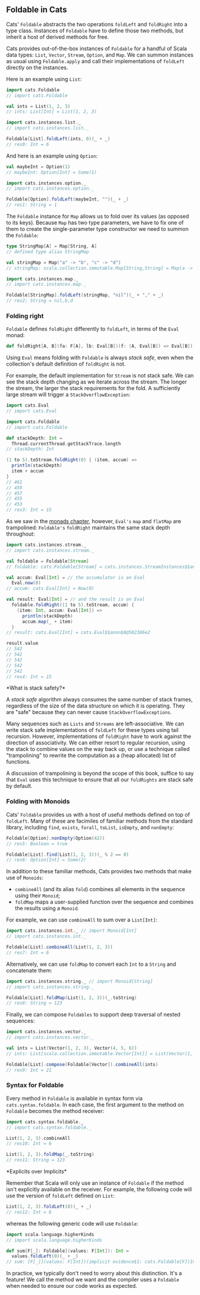 ## Foldable in Cats

Cats' `Foldable` abstracts the two operations `foldLeft` and `foldRight` into a type class.
Instances of `Foldable` have to define those two methods,
but inherit a host of derived methods for free.

Cats provides out-of-the-box instances of `Foldable` for a handful of Scala data types:
`List`, `Vector`, `Stream`, `Option`, and `Map`.
We can summon instances as usual using `Foldable.apply`
and call their implementations of `foldLeft` directly on the instances.

Here is an example using `List`:

```scala
import cats.Foldable
// import cats.Foldable

val ints = List(1, 2, 3)
// ints: List[Int] = List(1, 2, 3)

import cats.instances.list._
// import cats.instances.list._

Foldable[List].foldLeft(ints, 0)(_ + _)
// res0: Int = 6
```

And here is an example using `Option`:

```scala
val maybeInt = Option(1)
// maybeInt: Option[Int] = Some(1)

import cats.instances.option._
// import cats.instances.option._

Foldable[Option].foldLeft(maybeInt, "")(_ + _)
// res1: String = 1
```

The `Foldable` instance for `Map` allows us to fold over its values (as opposed to its keys).
Because `Map` has two type parameters,
we have to fix one of them to create the single-parameter type constructor
we need to summon the `Foldable`:

```scala
type StringMap[A] = Map[String, A]
// defined type alias StringMap

val stringMap = Map("a" -> "b", "c" -> "d")
// stringMap: scala.collection.immutable.Map[String,String] = Map(a -> b, c -> d)

import cats.instances.map._
// import cats.instances.map._

Foldable[StringMap].foldLeft(stringMap, "nil")(_ + "," + _)
// res2: String = nil,b,d
```

### Folding right

`Foldable` defines `foldRight` differently to `foldLeft`,
in terms of the `Eval` monad:

```scala
def foldRight[A, B](fa: F[A], lb: Eval[B])(f: (A, Eval[B]) => Eval[B]): Eval[B]
```

Using `Eval` means folding with `Foldable` is always *stack safe*,
even when the collection's default definition of `foldRight` is not.

For example, the default implementation for `Stream` is not stack safe.
We can see the stack depth changing as we iterate across the stream.
The longer the stream, the larger the stack requirements for the fold.
A sufficiently large stream will trigger a `StackOverflowException`:

```scala
import cats.Eval
// import cats.Eval

import cats.Foldable
// import cats.Foldable

def stackDepth: Int =
  Thread.currentThread.getStackTrace.length
// stackDepth: Int

(1 to 5).toStream.foldRight(0) { (item, accum) =>
  println(stackDepth)
  item + accum
}
// 461
// 459
// 457
// 455
// 453
// res3: Int = 15
```

As we saw in the [monads chapter](#eval), however,
`Eval's` `map` and `flatMap` are trampolined:
`Foldable's` `foldRight` maintains the same stack depth throughout:

```scala
import cats.instances.stream._
// import cats.instances.stream._

val foldable = Foldable[Stream]
// foldable: cats.Foldable[Stream] = cats.instances.StreamInstances$$anon$1@3e274056

val accum: Eval[Int] = // the accumulator is an Eval
  Eval.now(0)
// accum: cats.Eval[Int] = Now(0)

val result: Eval[Int] = // and the result is an Eval
  foldable.foldRight((1 to 5).toStream, accum) {
    (item: Int, accum: Eval[Int]) =>
      println(stackDepth)
      accum.map(_ + item)
  }
// result: cats.Eval[Int] = cats.Eval$$anon$8@582386e2

result.value
// 542
// 542
// 542
// 542
// 542
// res4: Int = 15
```

<div class="callout callout-info">
*What is stack safety?*

A *stack safe* algorithm always consumes the same number of stack frames,
regardless of the size of the data structure on which it is operating.
They are "safe" because they can never cause `StackOverflowExceptions`.

Many sequences such as `Lists` and `Streams` are left-associative.
We can write stack safe implementations of `foldLeft`
for these types using tail recursion.
However, implementations of `foldRight`
have to work against the direction of associativity.
We can either resort to regular recursion,
using the stack to combine values on the way back up,
or use a technique called "trampolining"
to rewrite the computation as a (heap allocated) list of functions.

A discussion of trampolining is beyond the scope of this book,
suffice to say that `Eval` uses this technique
to ensure that all our `foldRights` are stack safe by default.
</div>

### Folding with Monoids

Cats' `Foldable` provides us with a host of useful methods defined on top of `foldLeft`.
Many of these are facimiles of familiar methods from the standard library,
including `find`, `exists`, `forall`, `toList`, `isEmpty`, and `nonEmpty`:

```scala
Foldable[Option].nonEmpty(Option(42))
// res5: Boolean = true

Foldable[List].find(List(1, 2, 3))(_ % 2 == 0)
// res6: Option[Int] = Some(2)
```

In addition to these familiar methods,
Cats provides two methods that make use of `Monoids`:

- `combineAll` (and its alias `fold`) combines all elements in the sequence using their `Monoid`;
- `foldMap` maps a user-supplied function over the sequence and combines the results using a `Monoid`.

For example, we can use `combineAll` to sum over a `List[Int]`:

```scala
import cats.instances.int._ // import Monoid[Int]
// import cats.instances.int._

Foldable[List].combineAll(List(1, 2, 3))
// res7: Int = 6
```

Alternatively, we can use `foldMap` to convert each `Int` to a `String` and concatenate them:

```scala
import cats.instances.string._ // import Monoid[String]
// import cats.instances.string._

Foldable[List].foldMap(List(1, 2, 3))(_.toString)
// res8: String = 123
```

Finally, we can compose `Foldables` to support deep traversal of nested sequences:

```scala
import cats.instances.vector._
// import cats.instances.vector._

val ints = List(Vector(1, 2, 3), Vector(4, 5, 6))
// ints: List[scala.collection.immutable.Vector[Int]] = List(Vector(1, 2, 3), Vector(4, 5, 6))

Foldable[List].compose(Foldable[Vector]).combineAll(ints)
// res9: Int = 21
```

### Syntax for Foldable

Every method in `Foldable` is available in syntax form via `cats.syntax.foldable`.
In each case, the first argument to the method on `Foldable` becomes the method receiver:

```scala
import cats.syntax.foldable._
// import cats.syntax.foldable._

List(1, 2, 3).combineAll
// res10: Int = 6

List(1, 2, 3).foldMap(_.toString)
// res11: String = 123
```

<div class="callout callout-info">
*Explicits over Implicits*

Remember that Scala will only use an instance of `Foldable`
if the method isn't explicitly available on the receiver.
For example, the following code will use the version of `foldLeft` defined on `List`:

```scala
List(1, 2, 3).foldLeft(0)(_ + _)
// res12: Int = 6
```

whereas the following generic code will use `Foldable`:

```scala
import scala.language.higherKinds
// import scala.language.higherKinds

def sum[F[_]: Foldable](values: F[Int]): Int =
  values.foldLeft(0)(_ + _)
// sum: [F[_]](values: F[Int])(implicit evidence$1: cats.Foldable[F])Int
```

In practice, we typically don't need to worry about this distinction. It's a feature!
We call the method we want and the compiler uses a `Foldable` when needed
to ensure our code works as expected.
</div>
